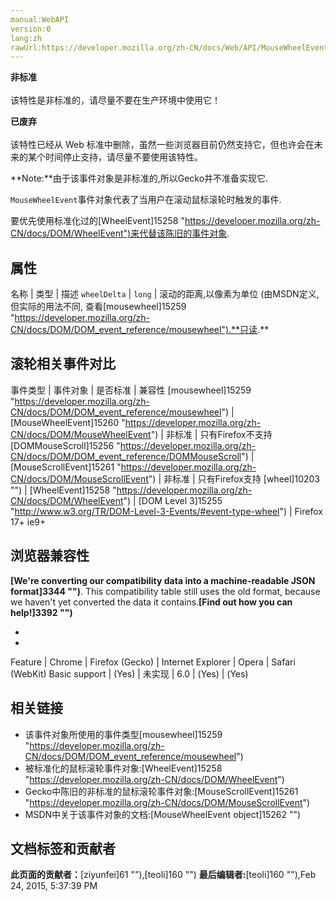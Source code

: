```yaml
---
manual:WebAPI
version:0
lang:zh
rawUrl:https://developer.mozilla.org/zh-CN/docs/Web/API/MouseWheelEvent
---
```






**非标准**<br></br>该特性是非标准的，请尽量不要在生产环境中使用它！




**已废弃**<br></br>该特性已经从 Web 标准中删除，虽然一些浏览器目前仍然支持它，但也许会在未来的某个时间停止支持，请尽量不要使用该特性。


**Note:**由于该事件对象是非标准的,所以Gecko并不准备实现它.


`MouseWheelEvent`事件对象代表了当用户在滚动鼠标滚轮时触发的事件.



要优先使用标准化过的[WheelEvent]15258 "https://developer.mozilla.org/zh-CN/docs/DOM/WheelEvent")来代替该陈旧的事件对象.


## 属性<a name="属性"></a>
名称 | 类型 | 描述 
`wheelDelta` | `long` | 滚动的距离,以像素为单位 (由MSDN定义,但实际的用法不同, 查看[mousewheel]15259 "https://developer.mozilla.org/zh-CN/docs/DOM/DOM_event_reference/mousewheel").**只读.** 


## 滚轮相关事件对比<a name="Browser_Compatibility"></a>
事件类型 | 事件对象 | 是否标准 | 兼容性 
[mousewheel]15259 "https://developer.mozilla.org/zh-CN/docs/DOM/DOM_event_reference/mousewheel") | [MouseWheelEvent]15260 "https://developer.mozilla.org/zh-CN/docs/DOM/MouseWheelEvent") | 非标准 | 只有Firefox不支持 
[DOMMouseScroll]15256 "https://developer.mozilla.org/zh-CN/docs/DOM/DOM_event_reference/DOMMouseScroll") | [MouseScrollEvent]15261 "https://developer.mozilla.org/zh-CN/docs/DOM/MouseScrollEvent") | 非标准 | 只有Firefox支持 
[wheel]10203 "") | [WheelEvent]15258 "https://developer.mozilla.org/zh-CN/docs/DOM/WheelEvent") | [DOM Level 3]15255 "http://www.w3.org/TR/DOM-Level-3-Events/#event-type-wheel") | Firefox 17+ ie9+ 


## 浏览器兼容性<a name="Browser_Compatibility"></a>


**[We&#39;re converting our compatibility data into a machine-readable JSON format]3344 "")**. This compatibility table still uses the old format, because we haven&#39;t yet converted the data it contains.**[Find out how you can help!]3392 "")**


* 
* 
Feature | Chrome | Firefox (Gecko) | Internet Explorer | Opera | Safari (WebKit) 
Basic support | (Yes) | 未实现 | 6.0 | (Yes) | (Yes) 




## 相关链接<a name="相关链接"></a>

* 该事件对象所使用的事件类型[mousewheel]15259 "https://developer.mozilla.org/zh-CN/docs/DOM/DOM_event_reference/mousewheel")
* 被标准化的鼠标滚轮事件对象:[WheelEvent]15258 "https://developer.mozilla.org/zh-CN/docs/DOM/WheelEvent")
* Gecko中陈旧的非标准的鼠标滚轮事件对象:[MouseScrollEvent]15261 "https://developer.mozilla.org/zh-CN/docs/DOM/MouseScrollEvent")
* MSDN中关于该事件对象的文档:[MouseWheelEvent object]15262 "")



## 文档标签和贡献者
**此页面的贡献者：**[ziyunfei]61 ""),[teoli]160 "")
**最后编辑者:**[teoli]160 ""),<time>Feb 24, 2015, 5:37:39 PM</time>


